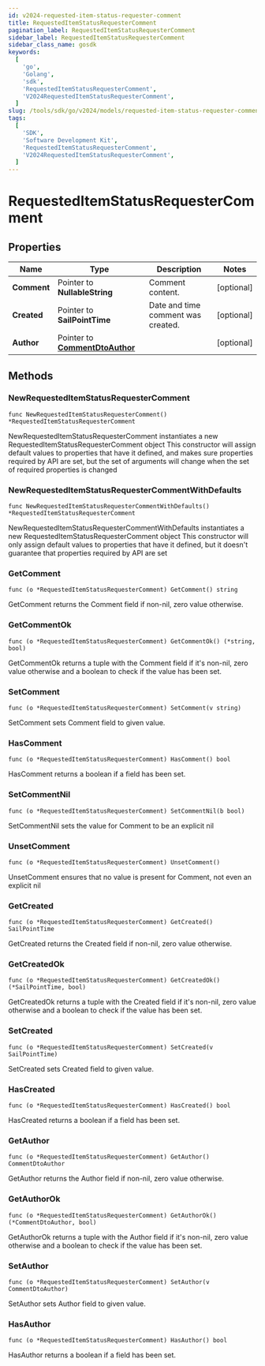 ```yaml
---
id: v2024-requested-item-status-requester-comment
title: RequestedItemStatusRequesterComment
pagination_label: RequestedItemStatusRequesterComment
sidebar_label: RequestedItemStatusRequesterComment
sidebar_class_name: gosdk
keywords:
  [
    'go',
    'Golang',
    'sdk',
    'RequestedItemStatusRequesterComment',
    'V2024RequestedItemStatusRequesterComment',
  ]
slug: /tools/sdk/go/v2024/models/requested-item-status-requester-comment
tags:
  [
    'SDK',
    'Software Development Kit',
    'RequestedItemStatusRequesterComment',
    'V2024RequestedItemStatusRequesterComment',
  ]
---
```


# RequestedItemStatusRequesterComment

## Properties

| Name | Type | Description | Notes |
| --- | --- | --- | --- |
| **Comment** | Pointer to **NullableString** | Comment content. | [optional] |
| **Created** | Pointer to **SailPointTime** | Date and time comment was created. | [optional] |
| **Author** | Pointer to [**CommentDtoAuthor**](comment-dto-author) |  | [optional] |

## Methods

### NewRequestedItemStatusRequesterComment

`func NewRequestedItemStatusRequesterComment() *RequestedItemStatusRequesterComment`

NewRequestedItemStatusRequesterComment instantiates a new RequestedItemStatusRequesterComment object This constructor will assign default values to properties that have it defined, and makes sure properties required by API are set, but the set of arguments will change when the set of required properties is changed

### NewRequestedItemStatusRequesterCommentWithDefaults

`func NewRequestedItemStatusRequesterCommentWithDefaults() *RequestedItemStatusRequesterComment`

NewRequestedItemStatusRequesterCommentWithDefaults instantiates a new RequestedItemStatusRequesterComment object This constructor will only assign default values to properties that have it defined, but it doesn't guarantee that properties required by API are set

### GetComment

`func (o *RequestedItemStatusRequesterComment) GetComment() string`

GetComment returns the Comment field if non-nil, zero value otherwise.

### GetCommentOk

`func (o *RequestedItemStatusRequesterComment) GetCommentOk() (*string, bool)`

GetCommentOk returns a tuple with the Comment field if it's non-nil, zero value otherwise and a boolean to check if the value has been set.

### SetComment

`func (o *RequestedItemStatusRequesterComment) SetComment(v string)`

SetComment sets Comment field to given value.

### HasComment

`func (o *RequestedItemStatusRequesterComment) HasComment() bool`

HasComment returns a boolean if a field has been set.

### SetCommentNil

`func (o *RequestedItemStatusRequesterComment) SetCommentNil(b bool)`

SetCommentNil sets the value for Comment to be an explicit nil

### UnsetComment

`func (o *RequestedItemStatusRequesterComment) UnsetComment()`

UnsetComment ensures that no value is present for Comment, not even an explicit nil

### GetCreated

`func (o *RequestedItemStatusRequesterComment) GetCreated() SailPointTime`

GetCreated returns the Created field if non-nil, zero value otherwise.

### GetCreatedOk

`func (o *RequestedItemStatusRequesterComment) GetCreatedOk() (*SailPointTime, bool)`

GetCreatedOk returns a tuple with the Created field if it's non-nil, zero value otherwise and a boolean to check if the value has been set.

### SetCreated

`func (o *RequestedItemStatusRequesterComment) SetCreated(v SailPointTime)`

SetCreated sets Created field to given value.

### HasCreated

`func (o *RequestedItemStatusRequesterComment) HasCreated() bool`

HasCreated returns a boolean if a field has been set.

### GetAuthor

`func (o *RequestedItemStatusRequesterComment) GetAuthor() CommentDtoAuthor`

GetAuthor returns the Author field if non-nil, zero value otherwise.

### GetAuthorOk

`func (o *RequestedItemStatusRequesterComment) GetAuthorOk() (*CommentDtoAuthor, bool)`

GetAuthorOk returns a tuple with the Author field if it's non-nil, zero value otherwise and a boolean to check if the value has been set.

### SetAuthor

`func (o *RequestedItemStatusRequesterComment) SetAuthor(v CommentDtoAuthor)`

SetAuthor sets Author field to given value.

### HasAuthor

`func (o *RequestedItemStatusRequesterComment) HasAuthor() bool`

HasAuthor returns a boolean if a field has been set.
